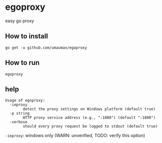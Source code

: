 # egoproxy

easy go proxy

## How to install
```
go get -u github.com/umaumax/egoproxy
```

## How to run
```
egoproxy
```

## help
```
Usage of egoproxy:
  -ieproxy
    	detect the proxy settings on Windows platform (default true)
  -p string
    	HTTP proxy service address (e.g., ":1080") (default ":1080")
  -verbose
    	should every proxy request be logged to stdout (default true)
```

`-ieproxy`: windows only (WARN: unverified, TODO: verify this option)
